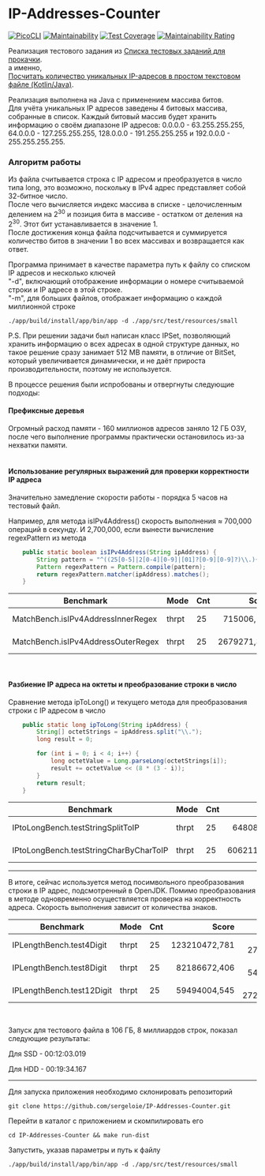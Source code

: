 # IP-Addresses-Counter

 [![PicoCLI](https://img.shields.io/badge/PicoCLI-4.7.5-green.svg)](https://github.com/remkop/picocli)
 [![Maintainability](https://api.codeclimate.com/v1/badges/ed3b9b81ba0273cb8e89/maintainability)](https://codeclimate.com/github/sergeloie/IP-Addresses-Counter/maintainability)
 [![Test Coverage](https://api.codeclimate.com/v1/badges/ed3b9b81ba0273cb8e89/test_coverage)](https://codeclimate.com/github/sergeloie/IP-Addresses-Counter/test_coverage)
 [![Maintainability Rating](https://sonarcloud.io/api/project_badges/measure?project=sergeloie_IP-Addresses-Counter&metric=sqale_rating)](https://sonarcloud.io/summary/new_code?id=sergeloie_IP-Addresses-Counter)

Реализация тестового задания из [Списка тестовых заданий для прокачки](https://github.com/Hexlet/ru-test-assignments).  
а именно,  
[Посчитать количество уникальных IP-адресов в простом текстовом файле (Kotlin/Java)](https://github.com/Ecwid/new-job/blob/master/IP-Addr-Counter.md).

Реализация выполнена на Java с применением массива битов.  
Для учёта уникальных IP адресов заведены 4 битовых массива, собранные в список.
Каждый битовый массив будет хранить информацию о своём диапазоне IP адресов: 0.0.0.0 - 63.255.255.255, 64.0.0.0 - 127.255.255.255, 128.0.0.0 - 191.255.255.255 и 192.0.0.0 - 255.255.255.255.

### Алгоритм работы
Из файла считывается строка с IP адресом и преобразуется в число типа long, это возможно, поскольку в IPv4 адрес представляет собой 32-битное число.  
После чего вычисляется индекс массива в списке - целочисленным делением на $2^{30}$ и позиция бита в массиве - остатком от деления на $2^{30}$. Этот бит устанавливается в значение 1.  
После достижения конца файла подсчитывается и суммируется количество битов в значении 1 во всех массивах и возвращается как ответ.  

Программа принимает в качестве параметра путь к файлу со списком IP адресов и несколько ключей  
"-d", включающий отображение информации о номере считываемой строки и IP адресе в этой строке.  
"-m", для больших файлов, отображает информацию о каждой миллионной строке  

```shell
./app/build/install/app/bin/app -d ./app/src/test/resources/small
```



P.S. При решении задачи был написан класс IPSet, позволяющий хранить информацию о всех адресах в одной структуре данных, но такое решение сразу занимает 512 MB памяти, в отличие от BitSet, который увеличивается динамически, и не даёт прироста производительности, поэтому не используется.

В процессе решения были испробованы и отвергнуты следующие подходы:

#### Префиксные деревья
Огромный расход памяти - 160 миллионов адресов заняло 12 ГБ ОЗУ, после чего выполнение программы практически остановилось из-за нехватки памяти.  
<br />
  
#### Использование регулярных выражений для проверки корректности IP адреса
Значительно замедление скорости работы - порядка 5 часов на тестовый файл.

Например, для метода isIPv4Address() скорость выполнения ≈ 700,000 операций в секунду. И 2,700,000, если вынести вычисление regexPattern из метода
```java
    public static boolean isIPv4Address(String ipAddress) {
        String pattern = "^((25[0-5]|2[0-4][0-9]|[01]?[0-9][0-9]?)\\.){3}(25[0-5]|2[0-4][0-9]|[01]?[0-9][0-9]?)$";
        Pattern regexPattern = Pattern.compile(pattern);
        return regexPattern.matcher(ipAddress).matches();
    }
```

| Benchmark                          | Mode  | Cnt |       Score |       Error | Units |
|------------------------------------|-------|-----|------------:|------------:|-------|
| MatchBench.isIPv4AddressInnerRegex | thrpt | 25  |  715006,184 |  ± 5881,340 | ops/s |
| MatchBench.isIPv4AddressOuterRegex | thrpt | 25  | 2679271,358 | ± 92405,723 | ops/s |

<br />

#### Разбиение IP адреса на октеты и преобразование строки в число

Сравнение метода ipToLong() и текущего метода для преобразования строки с IP адресом в число
```java
    public static long ipToLong(String ipAddress) {
        String[] octetStrings = ipAddress.split("\\.");
        long result = 0;

        for (int i = 0; i < 4; i++) {
            long octetValue = Long.parseLong(octetStrings[i]);
            result += octetValue << (8 * (3 - i));
        }
        return result;
    }
```

| Benchmark                              | Mode  | Cnt |        Score |        Error | Units |
|----------------------------------------|-------|-----|-------------:|-------------:|-------|
| IPtoLongBench.testStringSplitToIP      | thrpt | 25  |  6480849,205 | ± 177321,560 | ops/s |
| IPtoLongBench.testStringCharByCharToIP | thrpt | 25  | 60621167,508 | ± 437508,189 | ops/s |

---

В итоге, сейчас используется метод посимвольного преобразования строки в IP адрес, подсмотренный в OpenJDK.
Помимо преобразования в методе одновременно осуществляется проверка на корректность адреса.
Скорость выполнения зависит от количества знаков.

| Benchmark                 | Mode  | Cnt |         Score |         Error | Units |
|---------------------------|-------|-----|--------------:|--------------:|-------|
| IPLengthBench.test4Digit  | thrpt | 25  | 123210472,781 |  ± 272082,957 | ops/s |
| IPLengthBench.test8Digit  | thrpt | 25  |  82186672,406 |  ± 545401,768 | ops/s |
| IPLengthBench.test12Digit | thrpt | 25  |  59494004,545 | ± 2726267,979 | ops/s |

<br />

Запуск для тестового файла в 106 ГБ, 8 миллиардов строк, показал следующие результаты:  

Для SSD - 00:12:03.019

Для HDD - 00:19:34.167  

---

Для запуска приложения необходимо склонировать репозиторий
```shell
git clone https://github.com/sergeloie/IP-Addresses-Counter.git
```
  
Перейти в каталог с приложением и скомпилировать его
```shell
cd IP-Addresses-Counter && make run-dist
```
  
Запустить, указав параметры и путь к файлу
```shell
./app/build/install/app/bin/app -d ./app/src/test/resources/small
```

